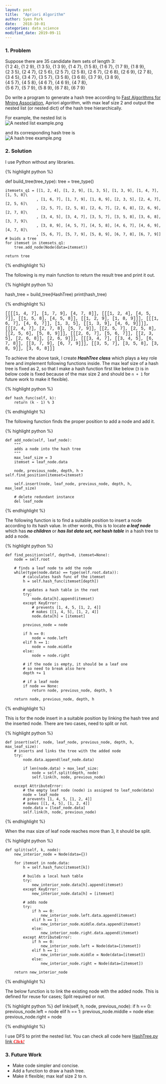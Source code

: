 ```yaml
---
layout: post
title:  "Apriori Algorithm"
author: Syen Park
date:   2018-10-01
categories: data_science
modified_date: 2019-09-11
---
```


### __1. Problem__

Suppose there are 35 candidate item sets of length 3:  
{1 2 4}, {1 2 9}, {1 3 5}, {1 3 9}, {1 4 7}, {1 5 8}, {1 6 7}, {1 7 9}, {1 8 9},  
{2 3 5}, {2 4 7}, {2 5 6}, {2 5 7}, {2 5 8}, {2 6 7}, {2 6 8}, {2 6 9}, {2 7 8},  
{3 4 5}, {3 4 7}, {3 5 7}, {3 5 8}, {3 6 8}, {3 7 9}, {3 8 9},   
{4 5 7}, {4 5 8}, {4 6 7}, {4 6 9}, {4 7 8},   
{5 6 7}, {5 7 9}, {5 8 9}, {6 7 8}, {6 7 9}   

Do write a program to generate a hash tree according to [Fast Algorithms for Mning Association](http://www.vldb.org/conf/1994/P487.PDF), Apriori algorithm, with max leaf size 2 and output the nested list (or nested dict) of the hash tree hierarchically.

For example, the nested list is  
![A nested list example.png](/assets/181001-apriori-algorithm/181001-nested.png) 

and its corresponding hash tree is  
![A hash tree example.png](/assets/181001-apriori-algorithm/181001-hash_tree.png) 

### __2. Solution__

I use Python without any libraries.

{% highlight python %}

def build_tree(tree_type):
    tree = tree_type()

    itemsets_q1 = [[1, 2, 4], [1, 2, 9], [1, 3, 5], [1, 3, 9], [1, 4, 7], [1, 5, 8]\
                  , [1, 6, 7], [1, 7, 9], [1, 8, 9], [2, 3, 5], [2, 4, 7], [2, 5, 6]\
                  , [2, 5, 7], [2, 5, 8], [2, 6, 7], [2, 6, 8], [2, 6, 9], [2, 7, 8]\
                  , [3, 4, 5], [3, 4, 7], [3, 5, 7], [3, 5, 8], [3, 6, 8], [3, 7, 9]\
                  , [3, 8, 9], [4, 5, 7], [4, 5, 8], [4, 6, 7], [4, 6, 9], [4, 7, 8]\
                  , [5, 6, 7], [5, 7, 9], [5, 8, 9], [6, 7, 8], [6, 7, 9]]
    # buids a tree
    for itemset in itemsets_q1:
        tree.add_node(Node(data=itemset))
    
    return tree

{% endhighlight %}

The following is my main function to return the result tree and print it out.

{% highlight python %}

hash_tree = build_tree(HashTree)
print(hash_tree)

{% endhighlight %}

<span style="font-family: Courier New;"> [[[[1, 4, 7], [1, 7, 9], [4, 7, 8]], [[[1, 2, 4], [4, 5, 7]], [[1, 5, 8], [4, 5, 8]], [[1, 2, 9], [1, 8, 9]]], [[[1, 6, 7], [4, 6, 7]], [1, 3, 5], [[1, 3, 9], [4, 6, 9]]]], [[[2, 4, 7], [2, 7, 8], [5, 7, 9]], [[2, 5, 7], [2, 5, 8], [[2, 5, 6], [5, 8, 9]]], [[[2, 6, 7], [5, 6, 7]], [[2, 3, 5], [2, 6, 8]], [2, 6, 9]]], [[[3, 4, 7], [[3, 4, 5], [6, 7, 8]], [[3, 7, 9], [6, 7, 9]]], [[3, 5, 7], [3, 5, 8], [3, 8, 9]], [3, 6, 8]]] </span>

To achieve the above task, I create *__HashTree class__* which plays a key role here and implement following functions inside. The max leaf size of a hash tree is fixed as 2, so that I make a hash function first like below (`3` is in below code is fixed because of the max size 2 and should be `n + 1` for future work to make it flexible).

{% highlight python %}

    def hash_func(self, k):
        return (k - 1) % 3   

{% endhighlight %}

The following function finds the proper position to add a node and add it.

{% highlight python %}

    def add_node(self, leaf_node):
        """
        adds a node into the hash tree
        """
        max_leaf_size = 3
        itemset = leaf_node.data
                
        node, previous_node, depth, h = self.find_position(itemset=itemset)
        
        self.insert(node, leaf_node, previous_node, depth, h, max_leaf_size)
        
        # delete redundant instance
        del leaf_node

{% endhighlight %}

The following function is to find a suitable position to insert a node according to its hash value. In other words, this is to locate *__a leaf node__* which has *__no children__* or *__has list data set, not hash table__* in a hash tree to add a node. 

{% highlight python %}

    def find_position(self, depth=0, itemset=None):
        node = self.root
            
        # finds a leaf node to add the node
        while(type(node.data) == type(self.root.data)):
            # calculates hash func of the itemset
            h = self.hash_func(itemset[depth])
    
            # updates a hash table in the root
            try:
                node.data[h].append(itemset)
            except KeyError:
                # prevents [1, 4, 5, [1, 2, 4]]
                # makes [[1, 4, 5], [1, 2, 4]]
                node.data[h] = [itemset]
                
            previous_node = node
                
            if h == 0:
                node = node.left
            elif h == 1:
                node = node.middle
            else:
                node = node.right
                
            # if the node is empty, it should be a leaf one 
            # so need to break also here
            depth += 1
    
            # if a leaf node
            if node == None:
                return node, previous_node, depth, h
     
        return node, previous_node, depth, h

{% endhighlight %}

This is for the node insert in a suitable position by linking the hash tree and the inserted node. There are two cases, need to split or not.

{% highlight python %}

    def insert(self, node, leaf_node, previous_node, depth, h, max_leaf_size):
        # inserts and links the tree with the added node 
        try:
            node.data.append(leaf_node.data)
            
            if len(node.data) > max_leaf_size:
                node = self.split(depth, node)
                self.link(h, node, previous_node)
                
        except AttributeError:
            # the empty leaf node (node) is assigned to leaf_node(data)
            node = leaf_node
            # prevents [1, 4, 5, [1, 2, 4]]
            # makes [[1, 4, 5], [1, 2, 4]]
            node.data = [leaf_node.data]
            self.link(h, node, previous_node)

{% endhighlight %}

When the max size of leaf node reaches more than 3, it should be split. 

{% highlight python %}

    def split(self, k, node):
        new_interior_node = Node(data={})
                
        for itemset in node.data:
            h = self.hash_func(itemset[k])
                    
            # builds a local hash table
            try:
                new_interior_node.data[h].append(itemset)
            except KeyError:
                new_interior_node.data[h] = [itemset]
                
            # adds node
            try:
                if h == 0:
                    new_interior_node.left.data.append(itemset)
                elif h == 1:
                    new_interior_node.middle.data.append(itemset)
                else:
                    new_interior_node.right.data.append(itemset)
            except AttributeError:
                if h == 0:
                    new_interior_node.left = Node(data=[itemset])
                elif h == 1:
                    new_interior_node.middle = Node(data=[itemset])
                else:
                    new_interior_node.right = Node(data=[itemset])
    
        return new_interior_node

{% endhighlight %}

The below function is to link the existing node with the added node. This is defined for reuse for cases; Split required or not.

{% highlight python %}
    def link(self, h, node, previous_node):
        if h == 0:
            previous_node.left = node
        elif h == 1:
            previous_node.middle = node
        else:
            previous_node.right = node

{% endhighlight %}

I use DFS to print the nested list. You can check all code here [HashTree.py link  <span style="color:red; font-family: Babas;">__*Click!*__</span>](https://drive.google.com/file/d/1F_mAEtL8DA-nV2_HvKHYdxh0wLLCJ0T-/view?usp=sharing)

### __3. Future Work__

- Make code simpler and concise.
- Add a function to draw a hash tree.
- Make it flexible; max leaf size 2 to n.